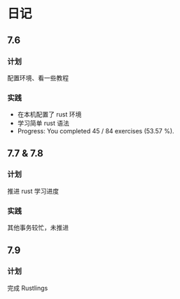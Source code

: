 # 日记

## 7.6

### 计划

配置环境、看一些教程

### 实践

- 在本机配置了 rust 环境
- 学习简单 rust 语法
- Progress: You completed 45 / 84 exercises (53.57 %).

## 7.7 & 7.8

### 计划

推进 rust 学习进度

### 实践

其他事务较忙，未推进

## 7.9

### 计划

完成 Rustlings
